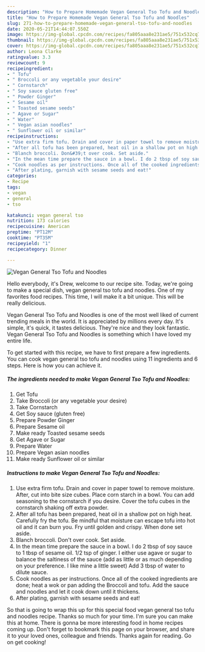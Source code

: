 ```yaml
---
description: "How to Prepare Homemade Vegan General Tso Tofu and Noodles"
title: "How to Prepare Homemade Vegan General Tso Tofu and Noodles"
slug: 271-how-to-prepare-homemade-vegan-general-tso-tofu-and-noodles
date: 2020-05-21T14:44:07.550Z
image: https://img-global.cpcdn.com/recipes/fa805aaa8e231ae5/751x532cq70/vegan-general-tso-tofu-and-noodles-recipe-main-photo.jpg
thumbnail: https://img-global.cpcdn.com/recipes/fa805aaa8e231ae5/751x532cq70/vegan-general-tso-tofu-and-noodles-recipe-main-photo.jpg
cover: https://img-global.cpcdn.com/recipes/fa805aaa8e231ae5/751x532cq70/vegan-general-tso-tofu-and-noodles-recipe-main-photo.jpg
author: Leona Clarke
ratingvalue: 3.3
reviewcount: 9
recipeingredient:
- " Tofu"
- " Broccoli or any vegetable your desire"
- " Cornstarch"
- " Soy sauce gluten free"
- " Powder Ginger"
- " Sesame oil"
- " Toasted sesame seeds"
- " Agave or Sugar"
- " Water"
- " Vegan asian noodles"
- " Sunflower oil or similar"
recipeinstructions:
- "Use extra firm tofu. Drain and cover in paper towel to remove moisture. After, cut into bite size cubes. Place corn starch in a bowl. You can add seasoning to the cornstarch if you desire. Cover the tofu cubes in the cornstarch shaking off extra powder."
- "After all tofu has been prepared, heat oil in a shallow pot on high heat. Carefully fry the tofu. Be mindful that moisture can escape tofu into hot oil and it can burn you. Fry until golden and crispy. When done set aside."
- "Blanch broccoli. Don&#39;t over cook. Set aside."
- "In the mean time prepare the sauce in a bowl. I do 2 tbsp of soy sauce to 1 tbsp of sesame oil. 1/2 tsp of ginger. I either use agave or sugar to balance the saltiness of the sauce (add as little or as much depending on your preference. I like mine a little sweet) Add 3 tbsp of water to dilute sauce."
- "Cook noodles as per instructions. Once all of the cooked ingredients are done; heat a wok or pan adding the Broccoli and tofu. Add the sauce and noodles and let it cook down until it thickens."
- "After plating, garnish with sesame seeds and eat!"
categories:
- Recipe
tags:
- vegan
- general
- tso

katakunci: vegan general tso 
nutrition: 173 calories
recipecuisine: American
preptime: "PT12M"
cooktime: "PT35M"
recipeyield: "1"
recipecategory: Dinner

---
```



![Vegan General Tso Tofu and Noodles](https://img-global.cpcdn.com/recipes/fa805aaa8e231ae5/751x532cq70/vegan-general-tso-tofu-and-noodles-recipe-main-photo.jpg)

Hello everybody, it's Drew, welcome to our recipe site. Today, we're going to make a special dish, vegan general tso tofu and noodles. One of my favorites food recipes. This time, I will make it a bit unique. This will be really delicious.



Vegan General Tso Tofu and Noodles is one of the most well liked of current trending meals in the world. It is appreciated by millions every day. It's simple, it's quick, it tastes delicious. They're nice and they look fantastic. Vegan General Tso Tofu and Noodles is something which I have loved my entire life.


To get started with this recipe, we have to first prepare a few ingredients. You can cook vegan general tso tofu and noodles using 11 ingredients and 6 steps. Here is how you can achieve it.

<!--inarticleads1-->

##### The ingredients needed to make Vegan General Tso Tofu and Noodles:

1. Get  Tofu
1. Take  Broccoli (or any vegetable your desire)
1. Take  Cornstarch
1. Get  Soy sauce (gluten free)
1. Prepare  Powder Ginger
1. Prepare  Sesame oil
1. Make ready  Toasted sesame seeds
1. Get  Agave or Sugar
1. Prepare  Water
1. Prepare  Vegan asian noodles
1. Make ready  Sunflower oil or similar




<!--inarticleads2-->

##### Instructions to make Vegan General Tso Tofu and Noodles:

1. Use extra firm tofu. Drain and cover in paper towel to remove moisture. After, cut into bite size cubes. Place corn starch in a bowl. You can add seasoning to the cornstarch if you desire. Cover the tofu cubes in the cornstarch shaking off extra powder.
1. After all tofu has been prepared, heat oil in a shallow pot on high heat. Carefully fry the tofu. Be mindful that moisture can escape tofu into hot oil and it can burn you. Fry until golden and crispy. When done set aside.
1. Blanch broccoli. Don&#39;t over cook. Set aside.
1. In the mean time prepare the sauce in a bowl. I do 2 tbsp of soy sauce to 1 tbsp of sesame oil. 1/2 tsp of ginger. I either use agave or sugar to balance the saltiness of the sauce (add as little or as much depending on your preference. I like mine a little sweet) Add 3 tbsp of water to dilute sauce.
1. Cook noodles as per instructions. Once all of the cooked ingredients are done; heat a wok or pan adding the Broccoli and tofu. Add the sauce and noodles and let it cook down until it thickens.
1. After plating, garnish with sesame seeds and eat!




So that is going to wrap this up for this special food vegan general tso tofu and noodles recipe. Thanks so much for your time. I'm sure you can make this at home. There is gonna be more interesting food in home recipes coming up. Don't forget to bookmark this page on your browser, and share it to your loved ones, colleague and friends. Thanks again for reading. Go on get cooking!
